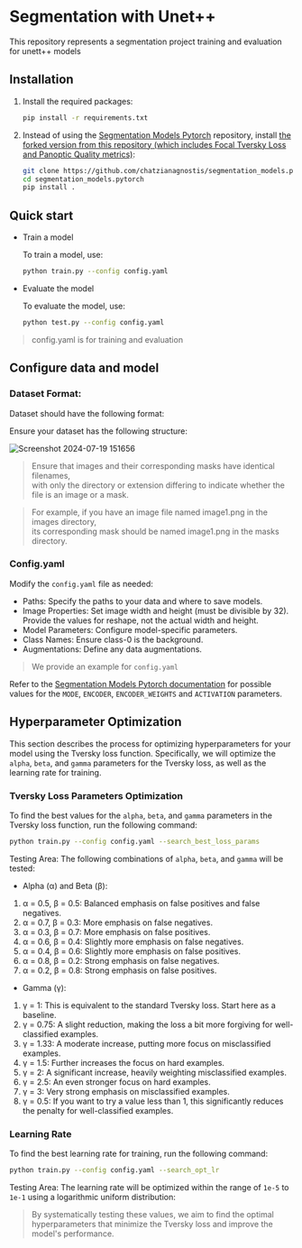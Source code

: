 # Segmentation with Unet++

This repository represents a segmentation project training and evaluation for unett++ models

## Installation
1. Install the required packages:
   ```bash
   pip install -r requirements.txt
2. Instead of using the [Segmentation Models Pytorch](https://github.com/qubvel-org/segmentation_models.pytorch) repository, install [the forked version from this repository (which includes Focal Tversky Loss and Panoptic Quality metrics)](https://github.com/chatzianagnostis/segmentation_models.pytorch):
    ```bash
    git clone https://github.com/chatzianagnostis/segmentation_models.pytorch.git
    cd segmentation_models.pytorch
    pip install .


## Quick start
- Train a model
 
  To train a model, use:
  ```bash
  python train.py --config config.yaml
  
- Evaluate the model
 
  To evaluate the model, use:
  ```bash
  python test.py --config config.yaml

> config.yaml is for training and evaluation

## Configure data and model

### Dataset Format:
   
Dataset should have the following format:       

Ensure your dataset has the following structure:                                                                             

![Screenshot 2024-07-19 151656](https://github.com/user-attachments/assets/adb7d363-de71-4f68-9888-630c5da39f99)

>Ensure that images and their corresponding masks have identical filenames,                            
>with only the directory or extension differing to indicate whether the file is an image or a mask.    
                                                                                                       
>For example, if you have an image file named image1.png in the images directory,                      
>its corresponding mask should be named image1.png in the masks directory.


### Config.yaml

Modify the `config.yaml` file as needed:
- Paths: Specify the paths to your data and where to save models.
- Image Properties: Set image width and height (must be divisible by 32). Provide the values for reshape, not the actual width and height.
- Model Parameters: Configure model-specific parameters.
- Class Names: Ensure class-0 is the background.
- Augmentations: Define any data augmentations.

> We provide an example for `config.yaml`

Refer to the [Segmentation Models Pytorch documentation](https://smp.readthedocs.io/en/latest/) for possible values for the `MODE`, `ENCODER`, `ENCODER_WEIGHTS` and `ACTIVATION` parameters.

## Hyperparameter Optimization

This section describes the process for optimizing hyperparameters for your model using the Tversky loss function. Specifically, we will optimize the `alpha`, `beta`, and `gamma` parameters for the Tversky loss, as well as the learning rate for training.

### Tversky Loss Parameters Optimization

To find the best values for the `alpha`, `beta`, and `gamma` parameters in the Tversky loss function, run the following command:
   ```bash
   python train.py --config config.yaml --search_best_loss_params
   ```
Testing Area:
The following combinations of `alpha`, `beta`, and `gamma` will be tested:

- Alpha (α) and Beta (β):
1. α = 0.5, β = 0.5: Balanced emphasis on false positives and false negatives.
2. α = 0.7, β = 0.3: More emphasis on false negatives.
3. α = 0.3, β = 0.7: More emphasis on false positives.
4. α = 0.6, β = 0.4: Slightly more emphasis on false negatives.
5. α = 0.4, β = 0.6: Slightly more emphasis on false positives.
6. α = 0.8, β = 0.2: Strong emphasis on false negatives.
7. α = 0.2, β = 0.8: Strong emphasis on false positives.

- Gamma (γ):
1. γ = 1: This is equivalent to the standard Tversky loss. Start here as a baseline.
2. γ = 0.75: A slight reduction, making the loss a bit more forgiving for well-classified examples.
3. γ = 1.33: A moderate increase, putting more focus on misclassified examples.
4. γ = 1.5: Further increases the focus on hard examples.
5. γ = 2: A significant increase, heavily weighting misclassified examples.
6. γ = 2.5: An even stronger focus on hard examples.
7. γ = 3: Very strong emphasis on misclassified examples.
9. γ = 0.5: If you want to try a value less than 1, this significantly reduces the penalty for well-classified examples.

### Learning Rate

To find the best learning rate for training, run the following command:

   ```bash
   python train.py --config config.yaml --search_opt_lr
```
Testing Area:
The learning rate will be optimized within the range of `1e-5` to `1e-1` using a logarithmic uniform distribution:

> By systematically testing these values, we aim to find the optimal hyperparameters that minimize the Tversky loss and improve the model's performance.
